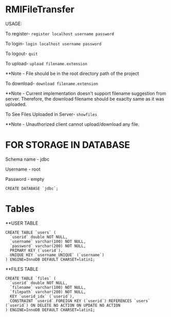 # RMIFileTransfer

USAGE:

To register-
```register localhost username password```


To login-
```login localhost username password```


To logout-
```quit```


To upload-
```upload filename.extension```


**Note - File should be in the root directory path of the project


To download-
```download filename.extension```


**Note - Current implementation doesn't support filename suggestion from server. 
Therefore, the download filename should be exaclty same as it was uploaded.


To See Files Uploaded in Server-
```showfiles```


**Note - Unauthorized client cannot upload/download any file.


# FOR STORAGE IN DATABASE

Schema name - jdbc

Username - root

Password - empty

```
CREATE DATABASE `jdbc`;
```
# Tables

**USER TABLE
```
CREATE TABLE `users` (
  `userid` double NOT NULL,
  `username` varchar(100) NOT NULL,
  `password` varchar(200) NOT NULL,
  PRIMARY KEY (`userid`),
  UNIQUE KEY `username_UNIQUE` (`username`)
) ENGINE=InnoDB DEFAULT CHARSET=latin1;
```
**FILES TABLE
```
CREATE TABLE `files` (
  `userid` double NOT NULL,
  `filename` varchar(100) NOT NULL,
  `filepath` varchar(200) NOT NULL,
  KEY `userid_idx` (`userid`),
  CONSTRAINT `userid` FOREIGN KEY (`userid`) REFERENCES `users` (`userid`) ON DELETE NO ACTION ON UPDATE NO ACTION
) ENGINE=InnoDB DEFAULT CHARSET=latin1;
```
